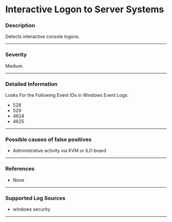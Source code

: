 # Interactive Logon to Server Systems
### Description

Detects interactive console logons.

-------------------
### Severity

Medium

-------------------

### Detailed Information

Looks For the Following Event IDs in Windows Event Logs:

  - 528
  - 529
  - 4624
  - 4625

-------------------

### Possible causes of false positives

- Administrative activity via KVM or ILO board

-------------------
### References

- None

-------------------
### Supported Log Sources

- windows security

-------------------
